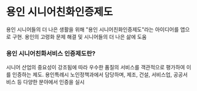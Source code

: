 # 용인 시니어친화인증제도

용인 시니어들의 더 나은 생활을 위해 "용인 시니어친화인증제도"라는 아이디어를 앱으로 구현. 용인의 고령화 문제 해결 및 시니어들의 더 나은 삶에 도움

### 용인 시니어친화서비스 인증제도란?
시니어 산업의 중요성이 강조됨에 따라 우수한 품질의 서비스를 객관적으로 평가하여 이를 인증하는 제도. 용인특례시 노인정책과에서 담당하며, 제조, 건설, 서비스업, 공공서비스 등 다양한 분야에서 인증을 실시
